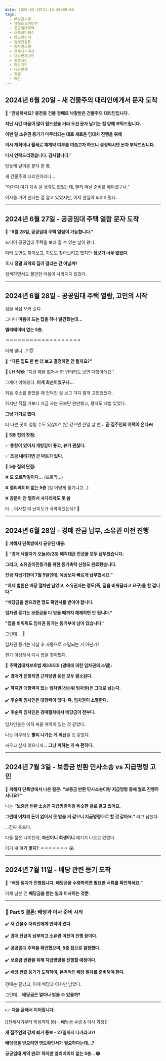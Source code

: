 ```yaml
---
date: 2025-03-10T21:10:26+09:00
tags:
  - 배당금수령
  - 경매소유권이전
  - 공공임대계약
  - 보증금미회수
  - 명도확인서
  - 임대인갈등
  - 임차권소멸
  - 전세사기이사
  - 대위변제고민
  - 회생고민
  - 파산고민
  - 대위변제
  - 회생
  - 파산
---
```

## **2024년 6월 20일 - 새 건물주의 대리인에게서 문자 도착**



📩 **“안녕하세요? 봉천동 건물 경매로 낙찰받은 건물주의 대리인입니다.**

**지난 시간 마음이 많이 힘드셨을 거라 우선 문자 남기는 점 양해 부탁드립니다.**

**이번 달 소유권 등기가 마무리되는 대로 새로운 임대차 진행을 위해**

**이사 계획이나 월세로 재계약 여부를 여쭙고자 하오니 결정되시면 문자 부탁드립니다.**

**다시 연락드리겠습니다. 감사합니다.”**
  

밤늦게 날아온 문자 한 통.

새 건물주의 대리인이라니…


“어차피 여기 계속 살 생각도 없었는데, 빨리 떠날 준비를 해야겠구나.”

이사를 가야 한다는 걸 알고 있었지만, 이제 현실이 되어버렸다.


---

## **2024년 6월 27일 - 공공임대 주택 열람 문자 도착**

  

📩 **“6월 28일, 공공임대 주택 열람이 가능합니다.”**
 

드디어 공공임대 주택을 보러 갈 수 있는 날이 왔다.

미리 도면도 찾아보고, 지도도 찾아보려고 했지만 **정보가 너무 없었다.**
  

혹시 **정말 최악의 집이 걸리는 건 아닐까?**

검색하면서도 불안한 마음이 사라지지 않았다.

---

## **2024년 6월 28일 - 공공임대 주택 열람, 고민의 시작**

  

집을 직접 보러 갔다.
  

그나마 **마음에 드는 집을 하나 발견했는데…**

**엘리베이터 없는 5층.**
  

ㅋㅋㅋㅋㅋㅋㅋㅋㅋㅋㅋㅋㅋㅋㅋㅋㅋㅋㅋ

이게 맞냐…? 😇
  

💬 **“다른 집도 한 번 더 보고 결정하면 안 될까요?”**

👤 **LH 직원:** “지금 매물 없어서 한 번이라도 보면 다행이에요.”
 

그제야 이해됐다. **이게 최선이었구나…**
  

처음 주소를 받았을 때 언덕인 걸 보고 가지 말까 고민했었다.

하지만 직접 가보니 지금 사는 곳보단 완만했고, 평지도 제법 있었다.
  

**그냥 가기로 했다.**

더 나쁜 곳이 걸릴 수도 있잖아? (안 갔으면 큰일 날 뻔… **곧 집주인의 어택이 온다🔥**)
  

📌 **5층 집의 장점:**

✅ **통창이 있어서 개방감이 좋고, 뷰가 괜찮다.**

✅ **조금 내려가면 큰 마트가 있다.**
  

📌 **5층 집의 단점:**

❌ **또 오르막길이다…** (또르막…)

❌ **엘리베이터 없는 5층** (짐 어떻게 옮기냐고…)

❌ **창문이 안 열려서 사다리차도 못 씀**


아… 이사할 때 난이도가 극악이겠는데? 🤯

---

## **2024년 6월 28일 - 경매 잔금 납부, 소유권 이전 진행**

  

📌 **피해자 단톡방에서 공유된 내용:**
  

💬 **“경매 낙찰자가 오늘(6/28) 매각대금 잔금을 모두 납부했습니다.**

**그리고, 소유권이전등기를 위한 등기촉탁 신청도 완료했습니다.**

**잔금 지급기한이 7월 5일인데, 예상보다 빠르게 납부했네요.”**
  

**“이제 법원은 배당 절차만 남았고, 소유권자는 명도(즉, 집을 비워달라고 요구)를 할 겁니다.”**
  

**“배당금을 받으려면 명도 확인서를 받아야 합니다.**

**임차권 등기는 보증금을 다 받을 때까지 해제하면 안 됩니다.”**

**"집을 비워줘도 임차권 등기는 등기부에 남아 있습니다.”**


그런데… 🤔

임차권 등기는 낙찰 후 자동으로 소멸되는 거 아닌가?
  

뭔가 이상해서 다시 법을 찾아봤다.


📌 **주택임대차보호법 제3조의5 (경매에 의한 임차권의 소멸):**


✔️ **경매가 진행되면 근저당권 등은 모두 말소된다.**

✔️ **하지만 대항력이 있는 임차권(선순위 임차권)은 그대로 남는다.**

✔️ **후순위 임차인은 대항력이 없다. 즉, 임차권이 소멸한다.**

✔️ **후순위 임차인은 경매절차에서 배당금이 전부다.**


임차인들은 아직 싸울 여력이 있는 것 같았다. 

나는 아무래도 **빨리 나가는 게 최선**일 것 같았다.

싸우고 싶지 않으니까… **그냥 피하는 게 속 편하다.**

---

## **2024년 7월 3일 - 보증금 반환 민사소송 vs 지급명령 고민**

  

📌 **피해자 단톡방에서 나온 질문:**
  **“보증금 반환 민사소송이랑 지급명령 중에 뭘로 진행하시나요?”**


나는 **“보증금 반환 소송은 지급명령이랑 비슷한 걸로 알고 있어요.**

**그런데 어차피 돈이 없어서 못 받을 거 같으니 지급명령으로 할 것 같아요.”** 라고 답했다.

  
…진짜 웃프다.

다들 젊은 나이인데, **파산이니 회생이니** 얘기가 나오고 있었다.

  
이거 **내 얘기 맞지?** ㅋㅋㅋㅋㅋㅋㅋ 😭

---

## **2024년 7월 11일 - 배당 관련 등기 도착**


  
📩 **“배당 절차가 진행됩니다. 배당금을 수령하려면 필요한 서류를 확인하세요.”**
  

이제 남은 건 **배당금을 받는 일과 이사하는 것뿐.**

---

### **📌 Part 5 결론: 배당과 이사 준비 시작**
  


✔️ **새 건물주 대리인에게 연락이 왔다.**

✔️ **경매 잔금이 납부되고 소유권 이전이 진행 중이다.**

✔️ **공공임대 주택을 확인했으며, 5층 집으로 결정했다.**

✔️ **보증금 반환을 위해 지급명령을 진행할 예정이다.**

✔️ **배당 관련 등기가 도착하여, 본격적인 배당 절차를 준비해야 한다.**
  

경매는 끝났고, 이제 배당과 이사만 남았다.

그런데… **배당금은 얼마나 받을 수 있을까?**

 --- 

👉 **다음 글에서 이어집니다.**

[[전세사기부터 회생까지 (6) – 배당금 수령 & 이사 과정]]

**새 집주인의 강제 퇴거 통보 – 27일까지 나가라고?!**

**배당금을 받으려면 명도확인서가 필요하다는데…?**  

**공공임대 계약 완료! 하지만 엘리베이터 없는 5층…😂**

